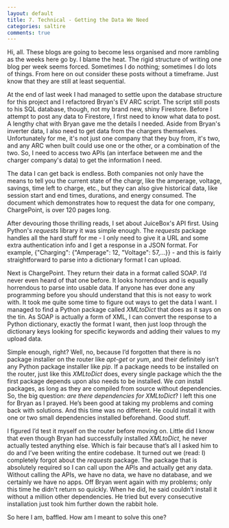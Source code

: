 ```yaml
---
layout: default
title: 7. Technical - Getting the Data We Need
categories: saltire
comments: true
---
```


Hi, all. These blogs are going to become less organised and more rambling as the weeks here go by. I blame the heat. The rigid structure of writing one blog per week seems forced. Sometimes I do nothing; sometimes I do lots of things. From here on out consider these posts without a timeframe. Just know that they are still at least sequential.

At the end of last week I had managed to settle upon the database structure for this project and I refactored Bryan's EV ARC script. The script still posts to his SQL database, though, not my brand new, shiny Firestore. Before I attempt to post any data to Firestore, I first need to know what data to post. A lengthy chat with Bryan gave me the details I needed. Aside from Bryan's inverter data, I also need to get data from the chargers themselves. Unfortunately for me, it's not just one company that they buy from, it's two, and any ARC when built could use one or the other, or a combination of the two. So, I need to access two APIs (an interface between me and the charger company's data) to get the information I need.

The data I can get back is endless. Both companies not only have the means to tell you the current state of the chargr, like the amperage, voltage, savings, time left to charge, etc., but they can also give historical data, like session start and end times, durations, and energy consumed. The document which demonstrates how to request the data for one company, ChargePoint, is over 120 pages long. 

After devouring those thrilling reads, I set about JuiceBox's API first. Using Python's *requests* library it was simple enough. The *requests* package handles all the hard stuff for me - I only need to give it a URL and some extra authentication info and I get a response in a JSON format. For example, {"Charging": {"Amperage": 12, "Voltage": 57,...}} - and this is fairly straightforward to parse into a dictionary format I can upload. 

Next is ChargePoint. They return their data in a format called SOAP. I’d never even heard of that one before. It looks horrendous and is equally horrendous to parse into usable data. If anyone has ever done any programming before you should understand that this is not easy to work with. It took me quite some time to figure out ways to get the data I want. I managed to find a Python package called *XMLtoDict* that does as it says on the tin. As SOAP is actually a form of XML, I can convert the response to a Python dictionary, exactly the format I want, then just loop through the dictionary keys looking for specific keywords and adding their values to my upload data. 

Simple enough, right? Well, no, because I’d forgotten that there is no package installer on the router like *apt-get* or *yum*, and their definitely isn’t any Python package installer like *pip*. If a package needs to be installed on the router, just like this *XMLtoDict* does, every single package which the the first package depends upon also needs to be installed. We *can* install packages, as long as they are compiled from source without dependencies. So, the big question: *are there dependencies for XMLtoDict*? I left this one for Bryan as I prayed. He’s been good at taking my problems and coming back with solutions. And this time was no different. He could install it with one or two small dependencies installed beforehand. Good stuff.

I figured I’d test it myself on the router before moving on. Little did I know that even though Bryan had successfully installed *XMLtoDict*, he never actually tested anything else. Which is fair because that’s all I asked him to do and I’ve been writing the entire codebase. It turned out we (read: I) completely forgot about the *requests* package. The package that is absolutely required so I can call upon the APIs and actually get any data. Without calling the APIs, we have no data, we have no database, and we certainly we have no apps. Off Bryan went again with my problems; only this time he didn’t return so quickly. When he did, he said couldn’t install it without a million other dependencies. He tried but every consecutive installation just took him further down the rabbit hole. 

So here I am, baffled. How am I meant to solve this one?


